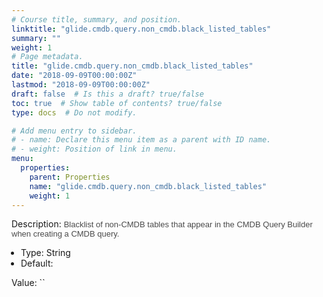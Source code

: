 ```yaml
---
# Course title, summary, and position.
linktitle: "glide.cmdb.query.non_cmdb.black_listed_tables"
summary: ""
weight: 1
# Page metadata.
title: "glide.cmdb.query.non_cmdb.black_listed_tables"
date: "2018-09-09T00:00:00Z"
lastmod: "2018-09-09T00:00:00Z"
draft: false  # Is this a draft? true/false
toc: true  # Show table of contents? true/false
type: docs  # Do not modify.

# Add menu entry to sidebar.
# - name: Declare this menu item as a parent with ID name.
# - weight: Position of link in menu.
menu:
  properties:
    parent: Properties
    name: "glide.cmdb.query.non_cmdb.black_listed_tables"
    weight: 1
---
```


Description: <span style = 'font-family: Arial; font-size: 13px; color: #4a4a4a;'>Blacklist of non-CMDB tables that appear in the CMDB Query Builder when creating a CMDB query.<ul style='margin: 0px; padding-left:15px;'><li>Type: String</li><li>Default: </li></ul></span>


Value: ``